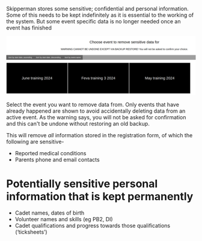 
Skipperman stores some sensitive; confidential and personal information. Some of this needs to be kept indefinitely as it is essential to the working of the system. But some event specific data is no longer needed once an event has finished

![clean_data.png](/static/clean_data.png)

Select the event you want to remove data from. Only events that have already happened are shown to avoid accidentally deleting data from an active event. As the warning says, you will not be asked for confirmation and this can't be undone without restoring an old backup.

This will remove *all* information stored in the registration form, of which the following are sensitive-

- Reported medical conditions
- Parents phone and email contacts


#  Potentially sensitive personal information that is kept permanently

- Cadet names, dates of birth
- Volunteer names and skills (eg PB2, DI)
- Cadet qualifications and progress towards those qualifications (‘ticksheets’)




